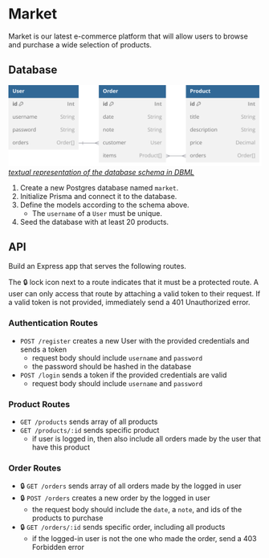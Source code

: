 # Market

Market is our latest e-commerce platform that will allow users to browse and purchase a wide selection of products.

## Database

![Visual representation of the database schema linked below](/docs/schema.svg)\
_[textual representation of the database schema in DBML](/docs/schema.dbml)_

1. Create a new Postgres database named `market`.
2. Initialize Prisma and connect it to the database.
3. Define the models according to the schema above.
   - The `username` of a `User` must be unique.
4. Seed the database with at least 20 products.

## API

Build an Express app that serves the following routes.

The 🔒 lock icon next to a route indicates that it must be a protected route. A user can only access that route by attaching a valid token to their request. If a valid token is not provided, immediately send a 401 Unauthorized error.

### Authentication Routes

- `POST /register` creates a new User with the provided credentials and sends a token
  - request body should include `username` and `password`
  - the password should be hashed in the database
- `POST /login` sends a token if the provided credentials are valid
  - request body should include `username` and `password`

### Product Routes

- `GET /products` sends array of all products
- `GET /products/:id` sends specific product
  - if user is logged in, then also include all orders made by the user that have this product

### Order Routes

- 🔒 `GET /orders` sends array of all orders made by the logged in user
- 🔒 `POST /orders` creates a new order by the logged in user
  - the request body should include the `date`, a `note`, and ids of the products to purchase
- 🔒 `GET /orders/:id` sends specific order, including all products
  - if the logged-in user is not the one who made the order, send a 403 Forbidden error
